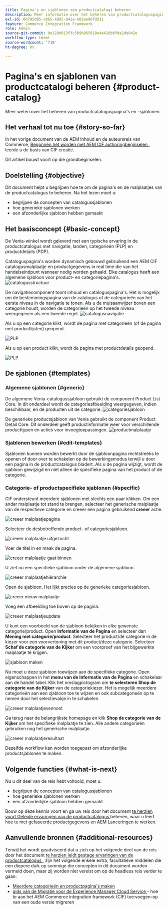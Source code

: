```yaml
---
title: Pagina's en sjablonen van productcatalogi beheren
description: Meer informatie over het beheren van productcataloguspagina's en -sjablonen
exl-id: 0d795d85-c865-40d5-941e-e02ee96fdd11
feature: Commerce Integration Framework
role: Admin
source-git-commit: 0e328d013f3c5b9b965010e4e410b6fda2de042e
workflow-type: tm+mt
source-wordcount: '718'
ht-degree: 0%

---
```


# Pagina&#39;s en sjablonen van productcatalogi beheren {#product-catalog}

Meer weten over het beheren van productcataloguspagina&#39;s en -sjablonen.

## Het verhaal tot nu toe {#story-so-far}

In het vorige document van de AEM Inhoud en de auteursreis van Commerce, [ Begonnen het worden met AEM CIF authoringbeginselen ](getting-started.md), leerde u de basis van CIF creatie.

Dit artikel bouwt voort op die grondbeginselen.

## Doelstelling {#objective}

Dit document helpt u begrijpen hoe te om de pagina&#39;s en de malplaatjes van de productcatalogus te beheren. Na het lezen moet u:

* begrijpen de concepten van catalogussjablonen
* hoe generieke sjablonen werken
* een afzonderlijke sjabloon hebben gemaakt

## Het basisconcept {#basic-concept}

De Venia-winkel wordt geleverd met een typische ervaring in de productcatalogus met navigatie, landen, categorieën (PLP) en productdetails (PDP).

Cataloguspagina&#39;s worden dynamisch gebouwd gebruikend een AEM CIF catalogusmalplaatje en productgegevens in real time die van het handelseindpunt wanneer nodig worden gehaald. Elke catalogus heeft een algemene sjabloon voor product- en categoriepagina&#39;s.
![ catalogusstructuur ](assets/catalog-structure.png)

De navigatiecomponent toont inhoud en cataloguspagina&#39;s. Het is mogelijk om de bestemmingspagina van de catalogus of de categorieën van het eerste niveau in de navigatie te tonen. Als u de muisaanwijzer boven een categorie houdt, worden de categorieën op het tweede niveau weergegeven als een tweede regel.
![ catalogusnavigatie ](assets/catalog-navigation.png)

Als u op een categorie klikt, wordt de pagina met categorieën (of de pagina met productlijsten) geopend.

![ PLP ](assets/catalog-plp.png)

Als u op een product klikt, wordt de pagina met productdetails geopend.

![ PLP ](assets/catalog-pdp.png)

## De sjablonen {#templates}

### Algemene sjablonen {#generic}

De algemene Venia-catalogussjabloon gebruikt de component Product List Core. In dit onderdeel wordt de categorieafbeelding weergegeven, indien beschikbaar, en de producten uit de categorie.
![ categoriesjabloon ](assets/category-template.png)

De generieke productsjabloon van Venia gebruikt de component Product Detail Core. Dit onderdeel geeft productinformatie weer voor verschillende producttypen en acties voor invoegtoepassingen.
![ productmalplaatje ](assets/product-template.png)

### Sjablonen bewerken {#edit-templates}

Sjablonen kunnen worden bewerkt door de sjabloonpagina rechtstreeks te openen of door over te schakelen op de bewerkingsmodus terwijl u door een pagina in de productcatalogus bladert. Als u de pagina wijzigt, wordt de sjabloon gewijzigd en niet alleen de specifieke pagina van het product of de categorie.

### Categorie- of productspecifieke sjablonen {#specific}

CIF ondersteunt meerdere sjablonen met slechts een paar klikken. Om een ander malplaatje tot stand te brengen, selecteer het generische malplaatje van de respectieve categorie en creeer een pagina gebruikend **creeer** actie.

![ creeer malplaatjepagina ](assets/create-template-page.png)

Selecteer de desbetreffende product- of categoriesjabloon.

![ creeer malplaatje uitgezocht ](assets/create-template-select.png)

Voer de titel in en maak de pagina.

![ creeer malplaatje gaat ](assets/create-template-enter.png) binnen

U ziet nu een specifieke sjabloon onder de algemene sjabloon.

![ creeer malplaatjehiërarchie ](assets/create-template-hierachry.png)

Open de sjabloon. Het lijkt precies op de generieke categoriesjabloon.

![ creeer nieuw malplaatje ](assets/create-template-new.png)

Voeg een afbeelding toe boven op de pagina.

![ creeer malplaatjeupdate ](assets/create-template-update.png)

U kunt een voorbeeld van de sjabloon bekijken in elke gewenste categorie/product. Open **Informatie van de Pagina** en selecteer dan **Mening met categorie/product**. Selecteer het product/de categorie in de kiezer voor een voorvertoning met dit product/deze categorie. Selecteer **Schaf de categorie van de Kijker** om een voorproef van het bijgewerkte malplaatje te krijgen.

![ sjabloon maken ](assets/create-template-picker.png)

Nu moet u deze sjabloon toewijzen aan de specifieke categorie. Open eigenschappen in het **menu van de Informatie van de Pagina** en schakelaar aan de handel tabel. Klik het omslagpictogram om **te selecteren Shop de categorie van de Kijker** van de categoriekiezer. Het is mogelijk meerdere categorieën aan een sjabloon toe te wijzen en ook subcategorieën op te nemen door het selectievakje in te schakelen.

![ creeer malplaatjevennoot ](assets/create-template-associate.png)

Ga terug naar de belangrijkste homepage en klik **Shop de categorie van de Kijker** om het specifieke malplaatje te zien. Alle andere categorieën gebruiken nog het generische malplaatje.

![ creeer malplaatjeresultaat ](assets/create-template-result.png)

Dezelfde workflow kan worden toegepast om afzonderlijke productsjablonen te maken.

## Volgende functies {#what-is-next}

Nu u dit deel van de reis hebt voltooid, moet u:

* begrijpen de concepten van catalogussjablonen
* hoe generieke sjablonen werken
* een afzonderlijke sjabloon hebben gemaakt

Bouw op deze kennis voort en ga uw reis door het document [ te herzien voort Geleide ervaringen van de productcatalogus ](staged-catalog.md) beheren, waar u leert hoe te met gefaseerde productgegevens en AEM Lanceringen te werken.

## Aanvullende bronnen {#additional-resources}

Terwijl het wordt geadviseerd dat u zich op het volgende deel van de reis door het document [ te herzien leidt gestage ervaringen van de productcatalogus ](staged-catalog.md), zijn het volgende enkele extra, facultatieve middelen die een diepere duik op sommige die concepten in dit document worden vermeld doen, maar zij worden niet vereist om op de headless reis verder te gaan:

* [Meerdere categorieën en productpagina&#39;s maken](/help/commerce-cloud/authoring/multi-template-usage.md)
* [ gids van de Migratie voor de Experience Manager Cloud Service ](/help/commerce-cloud/migration.md) - hoe te aan het AEM Commerce integration framework (CIF) toe:voegen-op van een oude versie migreren
